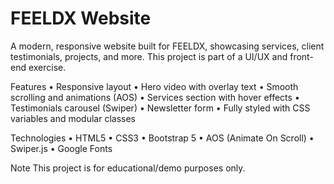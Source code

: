 # FEELDX Website

A modern, responsive website built for FEELDX, showcasing services, client testimonials, projects, and more. This project is part of a UI/UX and front-end exercise.

Features
• Responsive layout
• Hero video with overlay text
• Smooth scrolling and animations (AOS)
• Services section with hover effects
• Testimonials carousel (Swiper)
• Newsletter form
• Fully styled with CSS variables and modular classes

Technologies
• HTML5
• CSS3
• Bootstrap 5
• AOS (Animate On Scroll)
• Swiper.js
• Google Fonts

Note
This project is for educational/demo purposes only.
